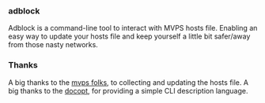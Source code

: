 <h3>adblock</h3>

Adblock is a command-line tool to interact with MVPS hosts file. Enabling an easy way to update your hosts file and keep yourself a little bit safer/away from those nasty networks.

<h3>Thanks</h3>
A big thanks to the <a href="http://mvps.org/">mvps folks</a>, to collecting and updating the hosts file.
A big thanks to the <a href="http://docopt.org/">docopt</a>, for providing a simple CLI description language.
